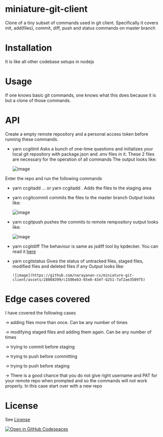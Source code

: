 # miniature-git-client
Clone of a tiny subset of commands used in git client. Specifically it covers init, add(files), commit, diff, push and status commands on master branch 
# Installation
It is like all other codebase setups in nodejs
# Usage
If one knows basic git commands, one knows what this does because it is but a clone of those commands.
# API
Create a empty remote repository and a personal access token before running these commands.

* yarn ccgitinit <nameOfYourRepository>
Asks a bunch of one-time questions and initializes your local git repository with package.json and .env files in it. These 2 files are necessary for the operation of all commands
The output looks like:

    ![image](https://github.com/narayanan-cs/miniature-git-client/assets/28868399/30be4868-0878-4948-a5ea-0c9a35957574)

Enter the repo and run the following commands
* yarn ccgitadd <file1> <file2>... or yarn ccgitadd .
  Adds the files to the staging area

* yarn ccgitcommit <commitMessage>
commits the files to the master branch
Output looks like:

    ![image](https://github.com/narayanan-cs/miniature-git-client/assets/28868399/507af278-842e-4148-a6f3-33f0858455a0)

* yarn ccgitpush
  pushes the commits to remote rempository
  output looks like:

    ![image](https://github.com/narayanan-cs/miniature-git-client/assets/28868399/9e62f8a8-fb34-4753-9d09-c98ae19b529d)

* yarn ccgitdiff
  The behaviour is same as jsdiff tool by kpdecker. You can read it [here](https://github.com/kpdecker/jsdiff/blob/master/README.md)  

* yarn ccgitstatus
  Gives the status of untracked files, staged files, modified files and deleted files if any
  Output looks like:

      ![image](https://github.com/narayanan-cs/miniature-git-client/assets/28868399/c1586eb3-65e8-434f-b251-7af2ae358975)

# Edge cases covered
I have covered the following cases  

  &rarr; adding files more than once. Can be any number of times  
  
  &rarr; modifying staged files and adding them again. Can be any number of times  
  
  &rarr; trying to commit before staging  
  
  &rarr; trying to push before committing  
  
  &rarr; trying to push before staging  
  
  &rarr; There is a good chance that you do not give right username and PAT for your remote repo when prompted and so the commands will not work properly. In this case start over with a new repo  
  

# License
See [License](https://github.com/narayanan-cs/miniature-git-client/blob/main/LICENSE)
  
  
[![Open in GitHub Codespaces](https://github.com/codespaces/badge.svg)](https://codespaces.new/narayanan-cs/miniature-git-client)  
